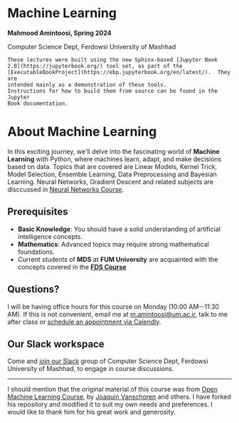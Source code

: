 # Machine Learning

**Mahmood Amintoosi, Spring 2024**

Computer Science Dept, Ferdowsi University of Mashhad

```{note}
These lectures were built using the new Sphinx-based [Jupyter Book
2.0](https://jupyterbook.org/) tool set, as part of the
[ExecutableBookProject](https://ebp.jupyterbook.org/en/latest/).  They are
intended mainly as a demonstration of these tools.
Instructions for how to build them from source can be found in the Jupyter
Book documentation.
```

# About Machine Learning

In this exciting journey, we'll delve into the fascinating world of **Machine Learning** with Python, where machines learn, adapt, and make decisions based on data. Topics that are covered are Linear Models, Kernel Trick, Model Selection, Ensemble Learning, Data Preprocessing and Bayesian Learning. Neural Networks, Gradient Descent and related subjects are disccussed in [Neural Networks Course](https://fum-cs.github.io/neural-networks/).


## Prerequisites

- **Basic Knowledge**: You should have a solid understanding of artificial intelligence concepts.
- **Mathematics**: Advanced topics may require strong mathematical foundations.
- Current students of **MDS** at **FUM University** are acquainted with the concepts covered in the [**FDS Course**](https://fum-cs.github.io/fds/)

## Questions?
I will be having office hours for this course on Monday (10:00 AM--11:30 AM). If this is not convenient, email me at m.amintoosi@um.ac.ir, talk to me after class or [schedule an appointment via Calendly](https://calendly.com/m-amintoosi/30min).

## Our Slack workspace
Come and [join our Slack](https://join.slack.com/t/fum-cs/shared_invite/zt-1zntzuw2t-JOWbsyQdGASNz~40AhWy_Q) group of Computer Science Dept, Ferdowsi University of Mashhad, to engage in course discussions.

---

I should mention that the original material of this course was from [Open Machine Learning Course](https://ml-course.github.io/), by [Joaquin Vanschoren](https://github.com/joaquinvanschoren) and others. I have forked his repository and modified it to suit my own needs and preferences. I would like to thank him for his great work and generosity.
